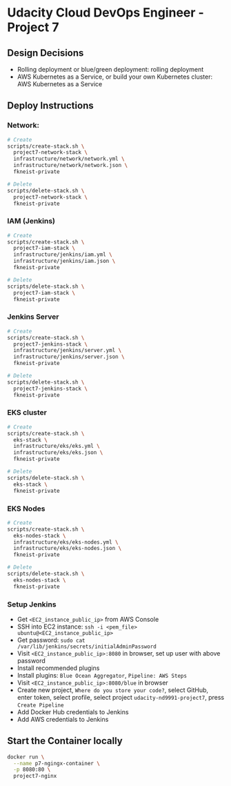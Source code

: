 # Udacity Cloud DevOps Engineer - Project 7

## Design Decisions
* Rolling deployment or blue/green deployment: rolling deployment
* AWS Kubernetes as a Service, or build your own Kubernetes cluster: AWS Kubernetes as a Service

## Deploy Instructions

### Network:

```bash
# Create
scripts/create-stack.sh \
  project7-network-stack \
  infrastructure/network/network.yml \
  infrastructure/network/network.json \
  fkneist-private

# Delete 
scripts/delete-stack.sh \
  project7-network-stack \
  fkneist-private
```

### IAM (Jenkins)

```bash
# Create
scripts/create-stack.sh \
  project7-iam-stack \
  infrastructure/jenkins/iam.yml \
  infrastructure/jenkins/iam.json \
  fkneist-private

# Delete
scripts/delete-stack.sh \
  project7-iam-stack \
  fkneist-private
```

### Jenkins Server

```bash
# Create
scripts/create-stack.sh \
  project7-jenkins-stack \
  infrastructure/jenkins/server.yml \
  infrastructure/jenkins/server.json \
  fkneist-private

# Delete
scripts/delete-stack.sh \
  project7-jenkins-stack \
  fkneist-private
```

### EKS cluster

```bash
# Create
scripts/create-stack.sh \
  eks-stack \
  infrastructure/eks/eks.yml \
  infrastructure/eks/eks.json \
  fkneist-private

# Delete
scripts/delete-stack.sh \
  eks-stack \
  fkneist-private
```

### EKS Nodes

```bash
# Create
scripts/create-stack.sh \
  eks-nodes-stack \
  infrastructure/eks/eks-nodes.yml \
  infrastructure/eks/eks-nodes.json \
  fkneist-private

# Delete
scripts/delete-stack.sh \
  eks-nodes-stack \
  fkneist-private
```

### Setup Jenkins
* Get `<EC2_instance_public_ip>` from AWS Console
* SSH into EC2 instance: `ssh -i <pem_file> ubuntu@<EC2_instance_public_ip>`
* Get password: `sudo cat /var/lib/jenkins/secrets/initialAdminPassword`
* Visit `<EC2_instance_public_ip>:8080` in browser, set up user with above password
* Install recommended plugins
* Install plugins: `Blue Ocean Aggregator`, `Pipeline: AWS Steps`
* Visit `<EC2_instance_public_ip>:8080/blue` in browser
* Create new project, `Where do you store your code?`, select GitHub, enter token, select profile, select project `udacity-nd9991-project7`, press `Create Pipeline`
* Add Docker Hub credentials to Jenkins
* Add AWS credentials to Jenkins


## Start the Container locally

```bash
docker run \
  --name p7-ngingx-container \
  -p 8080:80 \
  project7-nginx
```
